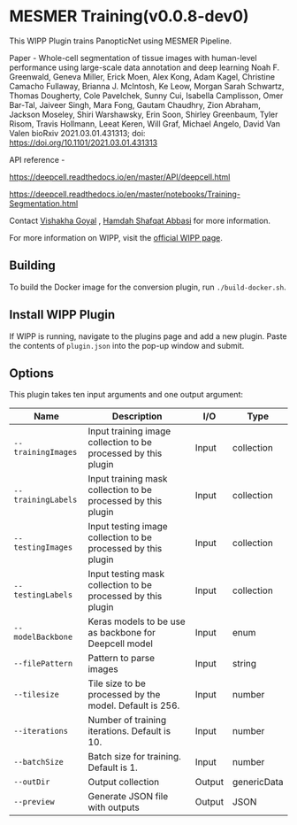 # MESMER Training(v0.0.8-dev0)

This WIPP Plugin trains PanopticNet using MESMER Pipeline.

Paper -
Whole-cell segmentation of tissue images with human-level performance using large-scale data annotation and deep learning
Noah F. Greenwald, Geneva Miller, Erick Moen, Alex Kong, Adam Kagel, Christine Camacho Fullaway, Brianna J. McIntosh, Ke Leow, Morgan Sarah Schwartz, Thomas Dougherty, Cole Pavelchek, Sunny Cui, Isabella Camplisson, Omer Bar-Tal, Jaiveer Singh, Mara Fong, Gautam Chaudhry, Zion Abraham, Jackson Moseley, Shiri Warshawsky, Erin Soon, Shirley Greenbaum, Tyler Risom, Travis Hollmann, Leeat Keren, Will Graf, Michael Angelo, David Van Valen
bioRxiv 2021.03.01.431313; doi: https://doi.org/10.1101/2021.03.01.431313

API reference -

https://deepcell.readthedocs.io/en/master/API/deepcell.html

https://deepcell.readthedocs.io/en/master/notebooks/Training-Segmentation.html

Contact [Vishakha Goyal](mailto:vishakha.goyal@nih.gov) , [Hamdah Shafqat Abbasi](mailto:hamdahshafqat.abbasi@nih.gov) for more information.

For more information on WIPP, visit the [official WIPP page](https://isg.nist.gov/deepzoomweb/software/wipp).

## Building

To build the Docker image for the conversion plugin, run
`./build-docker.sh`.

## Install WIPP Plugin

If WIPP is running, navigate to the plugins page and add a new plugin. Paste the contents of `plugin.json` into the pop-up window and submit.

## Options

This plugin takes ten input arguments and one output argument:

| Name          | Description             | I/O    | Type   |
|---------------|-------------------------|--------|--------|
| `--trainingImages` | Input training image collection to be processed by this plugin | Input | collection |
| `--trainingLabels` | Input training mask collection to be processed by this plugin | Input | collection |
| `--testingImages` | Input testing image collection to be processed by this plugin | Input | collection |
| `--testingLabels` | Input testing mask collection to be processed by this plugin | Input | collection |
| `--modelBackbone` | Keras models to be use as backbone for Deepcell model | Input | enum |
| `--filePattern` | Pattern to parse images | Input | string |
| `--tilesize` | Tile size to be processed by the model. Default is 256. | Input | number |
| `--iterations` | Number of training iterations. Default is 10. | Input | number |
| `--batchSize` | Batch size for training. Default is 1. | Input | number |
| `--outDir` | Output collection | Output | genericData |
| `--preview` | Generate JSON file with outputs | Output | JSON |
